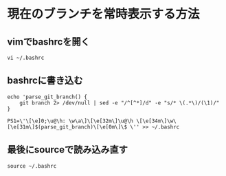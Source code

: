 # 現在のブランチを常時表示する方法

## vimでbashrcを開く
```
vi ~/.bashrc
```

## bashrcに書き込む
```
echo 'parse_git_branch() {
    git branch 2> /dev/null | sed -e "/^[^*]/d" -e "s/* \(.*\)/(\1)/"
}

PS1=\'\[\e]0;\u@\h: \w\a\]\[\e[32m\]\u@\h \[\e[34m\]\w\[\e[31m\]$(parse_git_branch)\[\e[0m\]\$ \'' >> ~/.bashrc

```

## 最後にsourceで読み込み直す
```
source ~/.bashrc
```
